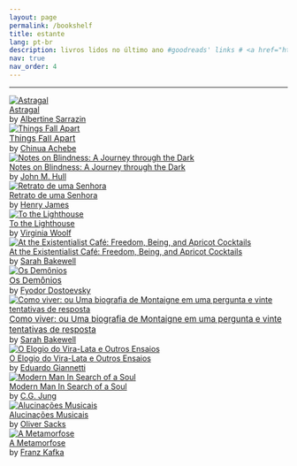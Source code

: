 ```yaml
---
layout: page
permalink: /bookshelf
title: estante
lang: pt-br
description: livros lidos no último ano #goodreads' links # <a href="https://www.goodreads.com/review/list/150824320-ana?shelf=2022">2022 – Goodreads</a>
nav: true
nav_order: 4
---
```


<!---
<span style="font-size:14px;font-weight:lighter"> my <a href="https://www.goodreads.com/review/list/150824320-ana?ref=nav_mybooks&shelf=2022">bookshelf in 2022</a>:
--->

<hr>


<!--
<div id="gr_custom_widget_1668563211">
          <div class="gr_custom_container_1668563211">
      <div class="gr_custom_each_container_1668563211">
          <div class="gr_custom_book_container_1668563211">
            <a title="Alucinações Musicais" rel="nofollow" href="https://www.goodreads.com/review/show/5012590158?utm_medium=api&amp;utm_source=custom_widget"><img alt="Alucinações Musicais" border="0" src="https://i.gr-assets.com/images/S/compressed.photo.goodreads.com/books/1307580498l/6796557._SY75_.jpg" /></a>
          </div>
          <div class="gr_custom_title_1668563211">
            <a rel="nofollow" style="font-size: 15px" href="https://www.goodreads.com/review/show/5012590158?utm_medium=api&amp;utm_source=custom_widget">Alucinações Musicais</a>
          </div>
          <div class="gr_custom_author_1668563211">
            by <a rel="nofollow" href="https://www.goodreads.com/author/show/843200.Oliver_Sacks">Oliver Sacks</a>
          </div>
      </div>
      <div class="gr_custom_each_container_1668563211">
          <div class="gr_custom_book_container_1668563211">
            <a title="Os Anos de Aprendizado de Wilhelm Meister" rel="nofollow" href="https://www.goodreads.com/review/show/5106924865?utm_medium=api&amp;utm_source=custom_widget"><img alt="Os Anos de Aprendizado de Wilhelm Meister" border="0" src="https://i.gr-assets.com/images/S/compressed.photo.goodreads.com/books/1363703284l/17661570._SX50_.jpg" /></a>
          </div>
          <div class="gr_custom_title_1668563211">
            <a rel="nofollow" style="font-size: 15px" href="https://www.goodreads.com/review/show/5106924865?utm_medium=api&amp;utm_source=custom_widget">Os Anos de Aprendizado de Wilhelm Meister</a>
          </div>
          <div class="gr_custom_author_1668563211">
            by <a rel="nofollow" href="https://www.goodreads.com/author/show/285217.Johann_Wolfgang_von_Goethe">Johann Wolfgang von Goethe</a>
          </div>
      </div>
  </div>
<div class="caption text-left">
  <a href="https://www.goodreads.com/review/list/150824320-ana?shelf=currently-reading">(2022 currently reading)</a>
</div>
-->

<div id="gr_custom_widget_1668562386">
          <div class="gr_custom_container_1668562386">
      <div class="gr_custom_each_container_1668562386">
          <div class="gr_custom_book_container_1668562386">
            <a title="Astragal" rel="nofollow" href="https://www.goodreads.com/review/show/4701519387?utm_medium=api&amp;utm_source=custom_widget"><img alt="Astragal" border="0" src="https://i.gr-assets.com/images/S/compressed.photo.goodreads.com/books/1394420935l/21222632._SY75_.jpg" /></a>
          </div>
          <div class="gr_custom_title_1668562386">
            <a rel="nofollow" href="https://www.goodreads.com/review/show/4701519387?utm_medium=api&amp;utm_source=custom_widget">Astragal</a>
          </div>
          <div class="gr_custom_author_1668562386">
            by <a rel="nofollow" href="https://www.goodreads.com/author/show/178000.Albertine_Sarrazin">Albertine Sarrazin</a>
          </div>
      </div>
      <div class="gr_custom_each_container_1668562386">
          <div class="gr_custom_book_container_1668562386">
            <a title="Things Fall Apart" rel="nofollow" href="https://www.goodreads.com/review/show/4701520780?utm_medium=api&amp;utm_source=custom_widget"><img alt="Things Fall Apart" border="0" src="https://i.gr-assets.com/images/S/compressed.photo.goodreads.com/books/1391795705l/6490587._SY75_.jpg" /></a>
          </div>
          <div class="gr_custom_title_1668562386">
            <a rel="nofollow" style="font-size: 15px" href="https://www.goodreads.com/review/show/4701520780?utm_medium=api&amp;utm_source=custom_widget">Things Fall Apart</a>
          </div>
          <div class="gr_custom_author_1668562386">
            by <a rel="nofollow" href="https://www.goodreads.com/author/show/8051.Chinua_Achebe">Chinua Achebe</a>
          </div>
      </div>
      <div class="gr_custom_each_container_1668562386">
          <div class="gr_custom_book_container_1668562386">
            <a title="Notes on Blindness: A Journey through the Dark" rel="nofollow" href="https://www.goodreads.com/review/show/4701521154?utm_medium=api&amp;utm_source=custom_widget"><img alt="Notes on Blindness: A Journey through the Dark" border="0" src="https://i.gr-assets.com/images/S/compressed.photo.goodreads.com/books/1482582882l/33556893._SY75_.jpg" /></a>
          </div>
          <div class="gr_custom_title_1668562386">
            <a rel="nofollow" href="https://www.goodreads.com/review/show/4701521154?utm_medium=api&amp;utm_source=custom_widget">Notes on Blindness: A Journey through the Dark</a>
          </div>
          <div class="gr_custom_author_1668562386">
            by <a rel="nofollow" href="https://www.goodreads.com/author/show/8820.John_M_Hull">John M. Hull</a>
          </div>
      </div>
      <div class="gr_custom_each_container_1668562386">
          <div class="gr_custom_book_container_1668562386">
            <a title="Retrato de uma Senhora" rel="nofollow" href="https://www.goodreads.com/review/show/4701522238?utm_medium=api&amp;utm_source=custom_widget"><img alt="Retrato de uma Senhora" border="0" src="https://i.gr-assets.com/images/S/compressed.photo.goodreads.com/books/1557085811l/45479434._SY75_.jpg" /></a>
          </div>
          <div class="gr_custom_title_1668562386">
            <a rel="nofollow" href="https://www.goodreads.com/review/show/4701522238?utm_medium=api&amp;utm_source=custom_widget">Retrato de uma Senhora</a>
          </div>
          <div class="gr_custom_author_1668562386">
            by <a rel="nofollow" href="https://www.goodreads.com/author/show/159.Henry_James">Henry James</a>
          </div>
      </div>
      <div class="gr_custom_each_container_1668562386">
          <div class="gr_custom_book_container_1668562386">
            <a title="To the Lighthouse" rel="nofollow" href="https://www.goodreads.com/review/show/4701525459?utm_medium=api&amp;utm_source=custom_widget"><img alt="To the Lighthouse" border="0" src="https://i.gr-assets.com/images/S/compressed.photo.goodreads.com/books/1646583927l/28501519._SX50_.jpg" /></a>
          </div>
          <div class="gr_custom_title_1668562386">
            <a rel="nofollow" href="https://www.goodreads.com/review/show/4701525459?utm_medium=api&amp;utm_source=custom_widget">To the Lighthouse</a>
          </div>
          <div class="gr_custom_author_1668562386">
            by <a rel="nofollow" href="https://www.goodreads.com/author/show/6765.Virginia_Woolf">Virginia Woolf</a>
          </div>
      </div>
      <div class="gr_custom_each_container_1668562386">
          <div class="gr_custom_book_container_1668562386">
            <a title="At the Existentialist Café: Freedom, Being, and Apricot Cocktails" rel="nofollow" href="https://www.goodreads.com/review/show/4701525688?utm_medium=api&amp;utm_source=custom_widget"><img alt="At the Existentialist Café: Freedom, Being, and Apricot Cocktails" border="0" src="https://i.gr-assets.com/images/S/compressed.photo.goodreads.com/books/1550567060l/25658482._SY75_.jpg" /></a>
          </div>
          <div class="gr_custom_title_1668562386">
            <a rel="nofollow" href="https://www.goodreads.com/review/show/4701525688?utm_medium=api&amp;utm_source=custom_widget">At the Existentialist Café: Freedom, Being, and Apricot Cocktails</a>
          </div>
          <div class="gr_custom_author_1668562386">
            by <a rel="nofollow" href="https://www.goodreads.com/author/show/1191388.Sarah_Bakewell">Sarah Bakewell</a>
          </div>
      </div>
      <div class="gr_custom_each_container_1668562386">
          <div class="gr_custom_book_container_1668562386">
            <a title="Os Demônios" rel="nofollow" href="https://www.goodreads.com/review/show/4797591103?utm_medium=api&amp;utm_source=custom_widget"><img alt="Os Demônios" border="0" src="https://i.gr-assets.com/images/S/compressed.photo.goodreads.com/books/1379026268l/13452160._SX50_.jpg" /></a>
          </div>
          <div class="gr_custom_title_1668562386">
            <a rel="nofollow" style="font-size: 15px" href="https://www.goodreads.com/review/show/4797591103?utm_medium=api&amp;utm_source=custom_widget">Os Demônios</a>
          </div>
          <div class="gr_custom_author_1668562386">
            by <a rel="nofollow" href="https://www.goodreads.com/author/show/3137322.Fyodor_Dostoevsky">Fyodor Dostoevsky</a>
          </div>
      </div>
      <div class="gr_custom_each_container_1668562386">
          <div class="gr_custom_book_container_1668562386">
            <a title="Como viver: ou Uma biografia de Montaigne em uma pergunta e vinte tentativas de resposta" rel="nofollow" href="https://www.goodreads.com/review/show/4879600599?utm_medium=api&amp;utm_source=custom_widget"><img alt="Como viver: ou Uma biografia de Montaigne em uma pergunta e vinte tentativas de resposta" border="0" src="https://i.gr-assets.com/images/S/compressed.photo.goodreads.com/books/1386882046l/19400877._SX50_.jpg" /></a>
          </div>
          <div class="gr_custom_title_1668562386">
            <a rel="nofollow" style="font-size: 15px" href="https://www.goodreads.com/review/show/4879600599?utm_medium=api&amp;utm_source=custom_widget">Como viver: ou Uma biografia de Montaigne em uma pergunta e vinte tentativas de resposta</a>
          </div>
          <div class="gr_custom_author_1668562386">
            by <a rel="nofollow" href="https://www.goodreads.com/author/show/1191388.Sarah_Bakewell">Sarah Bakewell</a>
          </div>
      </div>
      <div class="gr_custom_each_container_1668562386">
          <div class="gr_custom_book_container_1668562386">
            <a title="O Elogio do Vira-Lata e Outros Ensaios" rel="nofollow" href="https://www.goodreads.com/review/show/4929551936?utm_medium=api&amp;utm_source=custom_widget"><img alt="O Elogio do Vira-Lata e Outros Ensaios" border="0" src="https://i.gr-assets.com/images/S/compressed.photo.goodreads.com/books/1531850209l/40856821._SY75_.jpg" /></a>
          </div>
          <div class="gr_custom_title_1668562386">
            <a rel="nofollow" href="https://www.goodreads.com/review/show/4929551936?utm_medium=api&amp;utm_source=custom_widget">O Elogio do Vira-Lata e Outros Ensaios</a>
          </div>
          <div class="gr_custom_author_1668562386">
            by <a rel="nofollow" href="https://www.goodreads.com/author/show/373368.Eduardo_Giannetti">Eduardo Giannetti</a>
          </div>
      </div>
      <div class="gr_custom_each_container_1668562386">
          <div class="gr_custom_book_container_1668562386">
            <a title="Modern Man In Search of a Soul" rel="nofollow" href="https://www.goodreads.com/review/show/4970582190?utm_medium=api&amp;utm_source=custom_widget"><img alt="Modern Man In Search of a Soul" border="0" src="https://i.gr-assets.com/images/S/compressed.photo.goodreads.com/books/1238911592l/6380697._SY75_.jpg" /></a>
          </div>
          <div class="gr_custom_title_1668562386">
            <a rel="nofollow" href="https://www.goodreads.com/review/show/4970582190?utm_medium=api&amp;utm_source=custom_widget">Modern Man In Search of a Soul</a>
          </div>
          <div class="gr_custom_author_1668562386">
            by <a rel="nofollow" href="https://www.goodreads.com/author/show/38285.C_G_Jung">C.G. Jung</a>
          </div>
      </div>
      <div class="gr_custom_each_container_1668562386">
          <div class="gr_custom_book_container_1668562386">
            <a title="Alucinações Musicais" rel="nofollow" href="https://www.goodreads.com/review/show/5012590158?utm_medium=api&amp;utm_source=custom_widget"><img alt="Alucinações Musicais" border="0" src="https://i.gr-assets.com/images/S/compressed.photo.goodreads.com/books/1307580498l/6796557._SY75_.jpg" /></a>
          </div>
          <div class="gr_custom_title_1668562386">
            <a rel="nofollow" href="https://www.goodreads.com/review/show/5012590158?utm_medium=api&amp;utm_source=custom_widget">Alucinações Musicais</a>
          </div>
          <div class="gr_custom_author_1668562386">
            by <a rel="nofollow" href="https://www.goodreads.com/author/show/843200.Oliver_Sacks">Oliver Sacks</a>
          </div>
      </div>
      <div class="gr_custom_each_container_1668562386">
          <div class="gr_custom_book_container_1668562386">
            <a title="A Metamorfose" rel="nofollow" href="https://www.goodreads.com/review/show/5184565437?utm_medium=api&amp;utm_source=custom_widget"><img alt="A Metamorfose" border="0" src="https://i.gr-assets.com/images/S/compressed.photo.goodreads.com/books/1453728818l/3639113._SY75_.jpg" /></a>
          </div>
          <div class="gr_custom_title_1668562386">
            <a rel="nofollow" href="https://www.goodreads.com/review/show/5184565437?utm_medium=api&amp;utm_source=custom_widget">A Metamorfose</a>
          </div>
          <div class="gr_custom_author_1668562386">
            by <a rel="nofollow" href="https://www.goodreads.com/author/show/5223.Franz_Kafka">Franz Kafka</a>
          </div>
      </div>
  </div>

<br>
<!---
<<div class="caption text-left">
  <a href="https://www.goodreads.com/review/list/150824320-ana?ref=nav_mybooks&shelf=2022">(2022 read)</a>
</div>
--->
